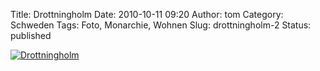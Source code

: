 Title: Drottningholm
Date: 2010-10-11 09:20
Author: tom
Category: Schweden
Tags: Foto, Monarchie, Wohnen
Slug: drottningholm-2
Status: published

[![Drottningholm](http://www.fiket.de/pic/drottnhlmbw_s.jpg "Drottningholm")](http://www.fiket.de/pic/drottnhlmbw_l.jpg)

